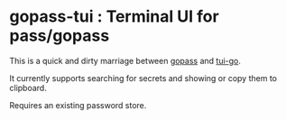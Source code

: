 # gopass-tui : Terminal UI for pass/gopass

This is a quick and dirty marriage between [gopass](https://github.com/justwatchcom/gopass) and [tui-go](https://github.com/marcusolsson/tui-go).

It currently supports searching for secrets and showing or copy them to clipboard.

Requires an existing password store.

